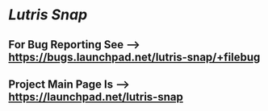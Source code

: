 # _Lutris Snap_
## For Bug Reporting See --> https://bugs.launchpad.net/lutris-snap/+filebug
## Project Main Page Is --> https://launchpad.net/lutris-snap

